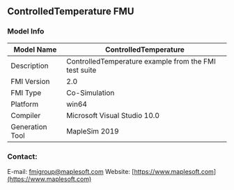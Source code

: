 ## ControlledTemperature FMU
### Model Info
|Model Name|ControlledTemperature|
|-|-|
|Description|ControlledTemperature example from the FMI test suite|
|FMI Version|2.0|
|FMI Type|Co-Simulation|
|Platform|win64|
|Compiler|Microsoft Visual Studio 10.0|
|Generation Tool|MapleSim 2019|
### Contact:
E-mail: fmigroup@maplesoft.com
Website: [https://www.maplesoft.com](https://www.maplesoft.com)
